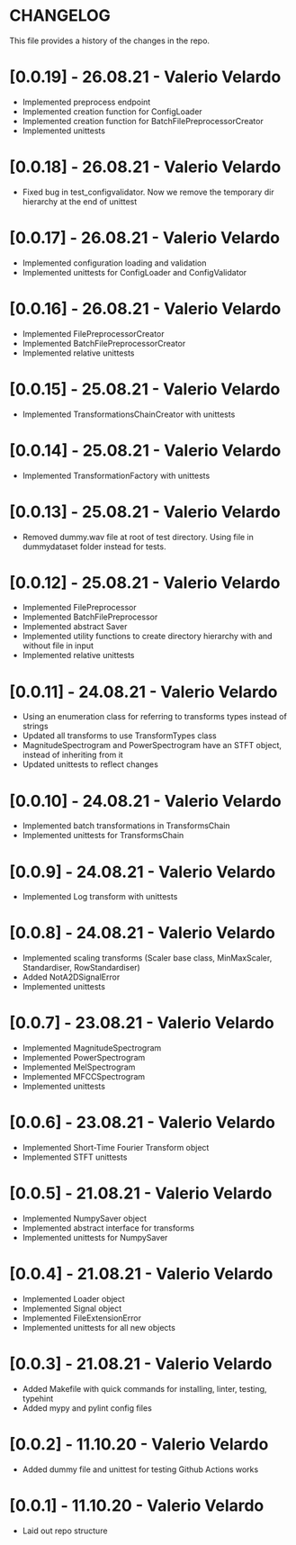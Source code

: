 # CHANGELOG
This file provides a history of the changes in the repo.

# [0.0.19] - 26.08.21 - Valerio Velardo
- Implemented preprocess endpoint
- Implemented creation function for ConfigLoader
- Implemented creation function for BatchFilePreprocessorCreator
- Implemented unittests

# [0.0.18] - 26.08.21 - Valerio Velardo
- Fixed bug in test_configvalidator. Now we remove the temporary dir hierarchy
at the end of unittest

# [0.0.17] - 26.08.21 - Valerio Velardo
- Implemented configuration loading and validation
- Implemented unittests for ConfigLoader and ConfigValidator

# [0.0.16] - 26.08.21 - Valerio Velardo
- Implemented FilePreprocessorCreator
- Implemented BatchFilePreprocessorCreator
- Implemented relative unittests

# [0.0.15] - 25.08.21 - Valerio Velardo
- Implemented TransformationsChainCreator with unittests

# [0.0.14] - 25.08.21 - Valerio Velardo
- Implemented TransformationFactory with unittests

# [0.0.13] - 25.08.21 - Valerio Velardo
- Removed dummy.wav file at root of test directory. Using file in dummydataset
folder instead for tests.

# [0.0.12] - 25.08.21 - Valerio Velardo
- Implemented FilePreprocessor
- Implemented BatchFilePreprocessor
- Implemented abstract Saver
- Implemented utility functions to create directory hierarchy with and without
file in input
- Implemented relative unittests

# [0.0.11] - 24.08.21 - Valerio Velardo
- Using an enumeration class for referring to transforms types instead of
strings
- Updated all transforms to use TransformTypes class
- MagnitudeSpectrogram and PowerSpectrogram have an STFT object, instead of
inheriting from it
- Updated unittests to reflect changes

# [0.0.10] - 24.08.21 - Valerio Velardo
- Implemented batch transformations in TransformsChain
- Implemented unittests for TransformsChain

# [0.0.9] - 24.08.21 - Valerio Velardo
- Implemented Log transform with unittests

# [0.0.8] - 24.08.21 - Valerio Velardo
- Implemented scaling transforms (Scaler base class, MinMaxScaler,
Standardiser, RowStandardiser)
- Added NotA2DSignalError
- Implemented unittests

# [0.0.7] - 23.08.21 - Valerio Velardo
- Implemented MagnitudeSpectrogram
- Implemented PowerSpectrogram
- Implemented MelSpectrogram
- Implemented MFCCSpectrogram
- Implemented unittests

# [0.0.6] - 23.08.21 - Valerio Velardo
- Implemented Short-Time Fourier Transform object
- Implemented STFT unittests

# [0.0.5] - 21.08.21 - Valerio Velardo
- Implemented NumpySaver object
- Implemented abstract interface for transforms
- Implemented unittests for NumpySaver

# [0.0.4] - 21.08.21 - Valerio Velardo
- Implemented Loader object
- Implemented Signal object
- Implemented FileExtensionError
- Implemented unittests for all new objects

# [0.0.3] - 21.08.21 - Valerio Velardo
- Added Makefile with quick commands for installing, linter, testing, typehint
- Added mypy and pylint config files

# [0.0.2] - 11.10.20 - Valerio Velardo
- Added dummy file and unittest for testing Github Actions works

# [0.0.1] - 11.10.20 - Valerio Velardo
- Laid out repo structure